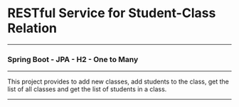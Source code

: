 # RESTful Service for Student-Class Relation
___
### Spring Boot - JPA - H2 - One to Many

---
This project provides to add new classes, add students to the class, get the list of all classes and get the list of students in a class.

___
